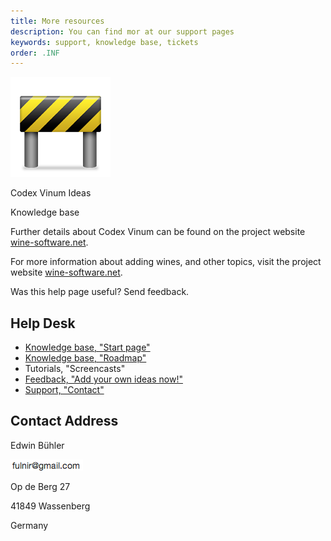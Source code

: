 ```yaml
---
title: More resources
description: You can find mor at our support pages
keywords: support, knowledge base, tickets
order: .INF
---
```


![Under Construction](img/Baustelle.png)


Codex Vinum Ideas

Knowledge base


Further details about Codex Vinum can be found on the project website [wine-software.net](http://www.wine-software.net).


For more information about adding wines, and other topics, visit the project website [wine-software.net](http://www.wine-software.net).


Was this help page useful? Send feedback.

<!-- UserVoice JavaScript SDK (only needed once on a page) -->
<script>(function(){var uv=document.createElement('script');uv.type='text/javascript';uv.async=true;uv.src='//widget.uservoice.com/YYBk61crDDKB65QLD08Fww.js';var s=document.getElementsByTagName('script')[0];s.parentNode.insertBefore(uv,s)})()</script>

<!-- The Classic Widget will be embeded wherever this div is placed -->
<div data-uv-inline="classic_widget" data-uv-mode="feedback" data-uv-primary-color="#cc6d00" data-uv-link-color="#007dbf" data-uv-forum-id="268515" data-uv-width="100%" data-uv-height="550px"></div>




## <i class='fa fa-medkit fa-2x'></i> Help Desk

- [<i class='fa fa-book'></i> Knowledge base, "Start page"](https://winesoftware.uservoice.com/knowledgebase)
- [<i class='fa fa-road'></i> Knowledge base, "Roadmap"](https://winesoftware.uservoice.com/knowledgebase/articles/655261-roadmap)
- <i class='fa fa-film'></i> Tutorials, "Screencasts"  <i class="fa fa-cog fa-spin"></i>
- [<i class='fa fa-bullhorn'></i> Feedback, "Add your own ideas now!"](https://winesoftware.uservoice.com/forums/268515-general)
- [<i class='fa fa-medkit'></i> Support, "Contact"](http://www.wine-software.net/support.html)



## <i class='fa fa-envelope fa-2x'></i> Contact Address

<i class="fa fa-male"></i> Edwin Bühler

<i class="fa fa-envelope-o"></i> <img src="img/epost.png">

<i class="fa fa-home"></i> Op de Berg 27

<i class="fa fa-map-marker"></i> 41849 Wassenberg

<i class="fa fa-globe"></i> Germany

